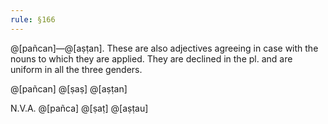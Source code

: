 ```yaml
---
rule: §166
---
```


@[pañcan]—@[aṣṭan]. These are also adjectives agreeing in case with the nouns to which they are applied. They are declined in the pl. and are uniform in all the three genders.

@[pañcan] @[ṣaṣ] @[aṣṭan]

N.V.A. @[pañca] @[ṣaṭ] @[aṣṭau]